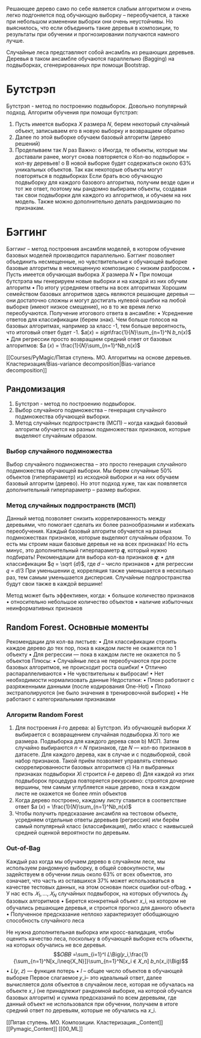 
Решающее дерево само по себе является слабым алгоритмом и очень легко
подгоняется под обучающую выборку – переобучается, а также при небольшом
изменении выборки они очень неустойчивы.
Но выяснилось, что если объединить такие деревья в композиции, то результаты
при обучении и прогнозировании получаются намного лучше.

Случайные леса представляют собой ансамбль из решающих деревьев. Деревья в таком ансамбле обучаются параллельно (Bagging) на подвыборках, сгенерированных при помощи Bootstrap.

# Бутстрэп

Бутстрэп - метод по построению подвыборок. Довольно популярный
подход.
Алгоритм обучения при помощи бутстрэп:
1. Пусть имеется выборка 𝑋 размера 𝑁, берем некоторый случайный объект, записываем его в новую выборку и возвращаем обратно
2. Далее по этой выборке обучаем базовый алгоритм (дерево решений)
3. Проделываем так 𝑁 раз
Важно:
o Иногда, те объекты, которые мы доставали ранее, могут снова повторяется
o Кол-во подвыборок = кол-ву деревьев!
o В новой выборке будет содержаться около 63% уникальных объектов. Так как некоторые объекты могут повторяться в подвыборках
Если брать всю обучающую подвыборку для каждого базового алгоритма, получим везде один и тот же ответ, поэтому мы рандомно выбираем объекты, создавая так свои подвыборки для каждого из алгоритмов, и обучаем на них модель. Также можно дополнительно делать рандомизацию по признакам.

# Бэггинг

Бэггинг – метод построения ансамбля моделей, в котором обучение базовых моделей
производится параллельно. Бэггинг позволяет объединить несмещенные, но чувствительные к обучающей выборке базовые алгоритмы в несмещенную композицию с низким разбросом.
• Пусть имеется обучающая выборка 𝑋 размера 𝑁
• При помощи бутстрэпа мы генерируем новые выборки и на каждой из них обучим алгоритм
• По итогу усредняем ответы на всех алгоритмах
Хорошим семейством базовых алгоритмов здесь являются решающие деревья — они достаточно сложны и могут достигать нулевой ошибки на любой выборке (имеют низкое смещение), но в то же время легко переобучаются.
Получение итогового ответа в ансамбле:
• Усреднение ответов для классификации (берем знак). Чем больше голосов на базовых алгоритмах, например за класс -1, тем больше вероятность, что итоговый ответ будет -1.
$𝑎(𝑥) = 𝑠𝑖𝑔𝑛\frac{1}{𝑁}\sum_{n=1}^N 𝑏_n(𝑥)$
• Для регрессии просто возвращаем средний ответ от базовых алгоритмов:
$𝑎 (𝑥) = \frac{1}{𝑁}\sum_{n=1}^N𝑏_n(𝑥)$

[[Courses/PyMagic/Пятая ступень. МО. Алгоритмы на основе деревьев. Кластеризация/Bias-variance decomposition|Bias-variance decomposition]]

## Рандомизация
1) Бутстрэп - метод по построению подвыборок.
2) Выбор случайного подмножества – генерация случайного подмножества обучающей выборки.
3) Метод случайных подпространств (МСП) – когда каждый базовый алгоритм обучается на разных подмножествах признаков, которые выделяют случайным образом.

### Выбор случайного подмножества

Выбор случайного подмножества – это просто генерация случайного подмножества обучающей выборки.
Мы берем случайные 50% объектов (гиперпараметр) из исходной выборки и
на них обучаем базовый алгоритм (дерево).
Но этот подход хуже, так как появляется дополнительный гиперпараметр –
размер выборки.

### Метод случайных подпространств (МСП)

Данный метод позволяет снизить коррелированность между деревьями, что помогает сделать их более разнообразными и избежать переобучения.
Каждый базовый алгоритм обучается на разных подмножествах признаков, которые выделяют случайным образом. То есть мы строим наши базовые деревья не на всех признаках!
Но есть минус, это дополнительный гиперпараметр 𝒒, который нужно подбирать!
Рекомендации для выбора кол-ва признаков 𝒒:
• для классификации  $𝑞 = \sqrt {𝑑}$, где 𝑑 – число признаков
• для регрессии 𝑞 = 𝑑/3
При уменьшении 𝑞, корреляция также уменьшается в несколько раз, тем самым уменьшается дисперсия. Случайные подпространства будут свои также в каждой вершине!

Метод может быть эффективен, когда:
• большое количество признаков
• относительно небольшое количество объектов
• наличие избыточных неинформативных признаков

## Random Forest. Основные моменты


Рекомендации для кол-ва листьев:
• Для классификации строить каждое дерево до тех пор, пока в каждом листе не окажется по 1 объекту
• Для регрессии — пока в каждом листе не окажется по 5 объектов
Плюсы:
• Случайные леса не переобучаются при росте базовых алгоритмов, не происходит роста ошибки!
• Отлично распараллеливаются
• Не чувствительны к выбросам!
• Нет необходимости нормализовать данные
Недостатки:
• Плохо работают с разряженными данными (после кодирования One-Hot)
• Плохо экстраполируются (не было значения в тренировочной выборке)
• Не работают с категориальными признаками


### Алгоритм Random Forest
1) Для построения 𝒊-го дерева:
	a) Бутстрэп. Из обучающей выборки 𝑋 выбирается с возвращением случайная подвыборка 𝑋i того же размера. Подвыборка для каждого дерева своя
	b) МСП. Затем случайно выбираются 𝑛 < 𝑁 признаков, где 𝑁 — кол-во признаков в датасете. Для каждого дерева, как в случае и с подвыборкой, свой набор признаков. Такой приём позволяет управлять степенью скоррелированности базовых алгоритмов
	с) На 𝑛 выбранных признаках подвыборки 𝑋i строится 𝒊-е дерево
	d) Для каждой из этих подвыборок процедура повторяется рекурсивно: строятся дочерние вершины, тем самым углубляется наше дерево, пока в каждом листе не окажется не более 𝑛min объектов
2) Когда дерево построено, каждому листу ставится в соответствие ответ
$𝑎 (𝑥) = \frac{1}{𝑁}\sum_{n=1}^N𝑏_n(𝑥)$
3) Чтобы получить предсказание ансамбля на тестовом объекте, усредняем отдельные ответы деревьев (регрессия) или берём самый популярный класс (классификация), либо класс с наивысшей средней оценкой вероятности по деревьям.
### Out-of-Bag

Каждый раз когда мы обучаем дерево в случайном лесе, мы используем рандомную
выборку, в общей совокупности, мы задействуем в обучении лишь около 63% от всех
объектов, это означает, что часть из оставшихся 37% может использоваться в качестве тестовых данных, на этом основан поиск ошибки out-ofbag.
• У нас есть $𝑋_1,…, 𝑋_N$ случайных подвыборок, на которых обучилось $𝑏_N$ базовых алгоритмов
• Берется конкретный объект 𝑥_i, на котором не обучались решающие деревья, и строится прогноз для данного объекта
• Полученное предсказание неплохо характеризует обобщающую способность
случайного леса

Не нужна дополнительная выборка или кросс-валидация, чтобы оценить качество
леса, поскольку в обучающей выборке есть объекты, на которых обучались не все
деревья.
$$𝑂𝐵𝐵 =\sum_{i=1}^l 𝐿\Big(𝑦_i,\frac{1}{\sum_{n=1}^N[x_i\neq{X_N}]}\sum_{n=1}^N[𝑥_i ∉ 𝑋_n] 𝑏_n(𝑥_i)\Big)$$
• 𝐿(𝑦, 𝑧) — функция потерь
• 𝑙 – общее число объектов в обучающей выборке
Первое слагаемое 𝑦_i– это идеальный ответ, далее вычисляется доля объектов в
случайном лесе, которая не обучалась на объекте 𝑥_i (не принадлежит рандомной
выборке, на которой обучался базовых алгоритм) и сумма предсказаний по всем
деревьям, где данный объект не использовался при обучении, получаем в итоге
средний ответ по деревьям, которые не обучались на 𝑥_i.

[[Пятая ступень. МО. Композиции. Кластеризация._Content]] [[Pymagic_Content]] [[00_ML]]